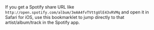 If you get a Spotify share URL like `http://open.spotify.com/album/3eAA4fvTVttgUlE43vRVMq` and open it in Safari for iOS, use this bookmarklet to jump directly to 
that artist/album/track in the Spotify app.
